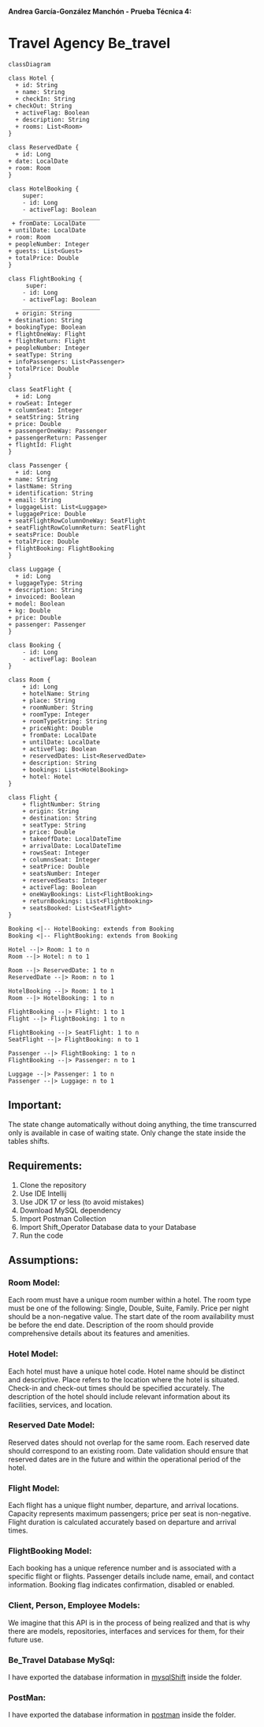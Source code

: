 **Andrea García-González Manchón - Prueba Técnica 4:**

# Travel Agency Be_travel 

``` mermaid
classDiagram

class Hotel {
  + id: String
  + name: String
  + checkIn: String
+ checkOut: String
  + activeFlag: Boolean
  + description: String
  + rooms: List<Room>
}

class ReservedDate {
  + id: Long
+ date: LocalDate
+ room: Room
}

class HotelBooking {
    super: 
    - id: Long
    - activeFlag: Boolean
    ______________________
 + fromDate: LocalDate
+ untilDate: LocalDate
+ room: Room
+ peopleNumber: Integer
+ guests: List<Guest>
+ totalPrice: Double
}

class FlightBooking {
     super: 
    - id: Long
    - activeFlag: Boolean
    ______________________
  + origin: String
+ destination: String
+ bookingType: Boolean
+ flightOneWay: Flight
+ flightReturn: Flight
+ peopleNumber: Integer
+ seatType: String
+ infoPassengers: List<Passenger>
+ totalPrice: Double
}

class SeatFlight {
  + id: Long
+ rowSeat: Integer
+ columnSeat: Integer
+ seatString: String
+ price: Double
+ passengerOneWay: Passenger
+ passengerReturn: Passenger
+ flightId: Flight
}

class Passenger {
  + id: Long
+ name: String
+ lastName: String
+ identification: String
+ email: String
+ luggageList: List<Luggage>
+ luggagePrice: Double
+ seatFlightRowColumnOneWay: SeatFlight
+ seatFlightRowColumnReturn: SeatFlight
+ seatsPrice: Double
+ totalPrice: Double
+ flightBooking: FlightBooking
}

class Luggage {
  + id: Long
+ luggageType: String
+ description: String
+ invoiced: Boolean
+ model: Boolean
+ kg: Double
+ price: Double
+ passenger: Passenger
}

class Booking {
    - id: Long
    - activeFlag: Boolean
}

class Room {
    + id: Long
    + hotelName: String
    + place: String
    + roomNumber: String
    + roomType: Integer
    + roomTypeString: String
    + priceNight: Double
    + fromDate: LocalDate
    + untilDate: LocalDate
    + activeFlag: Boolean
    + reservedDates: List<ReservedDate>
    + description: String
    + bookings: List<HotelBooking>
    + hotel: Hotel
}

class Flight {
    + flightNumber: String
    + origin: String
    + destination: String
    + seatType: String
    + price: Double
    + takeoffDate: LocalDateTime
    + arrivalDate: LocalDateTime
    + rowsSeat: Integer
    + columnsSeat: Integer
    + seatPrice: Double
    + seatsNumber: Integer
    + reservedSeats: Integer
    + activeFlag: Boolean
    + oneWayBookings: List<FlightBooking>
    + returnBookings: List<FlightBooking>
    + seatsBooked: List<SeatFlight>
}

Booking <|-- HotelBooking: extends from Booking
Booking <|-- FlightBooking: extends from Booking

Hotel --|> Room: 1 to n
Room --|> Hotel: n to 1

Room --|> ReservedDate: 1 to n
ReservedDate --|> Room: n to 1

HotelBooking --|> Room: 1 to 1
Room --|> HotelBooking: 1 to n

FlightBooking --|> Flight: 1 to 1
Flight --|> FlightBooking: 1 to n

FlightBooking --|> SeatFlight: 1 to n
SeatFlight --|> FlightBooking: n to 1

Passenger --|> FlightBooking: 1 to n
FlightBooking --|> Passenger: n to 1

Luggage --|> Passenger: 1 to n
Passenger --|> Luggage: n to 1

```

## Important:
The state change automatically without doing anything, the time transcurred only is available in case of waiting state. 
Only change the state inside the tables shifts.

## Requirements:

1. Clone the repository
2. Use IDE Intellij
3. Use JDK 17 or less (to avoid mistakes)
4. Download MySQL dependency
5. Import Postman Collection
7. Import Shift_Operator Database data to your Database
8. Run the code

## Assumptions:

### Room Model:
Each room must have a unique room number within a hotel.
The room type must be one of the following: Single, Double, Suite, Family.
Price per night should be a non-negative value.
The start date of the room availability must be before the end date.
Description of the room should provide comprehensive details about its features and amenities.

### Hotel Model:
Each hotel must have a unique hotel code.
Hotel name should be distinct and descriptive.
Place refers to the location where the hotel is situated.
Check-in and check-out times should be specified accurately.
The description of the hotel should include relevant information about its facilities, services, and location.

### Reserved Date Model:
Reserved dates should not overlap for the same room.
Each reserved date should correspond to an existing room.
Date validation should ensure that reserved dates are in the future and within the operational period of the hotel.

### Flight Model:
Each flight has a unique flight number, departure, and arrival locations.
Capacity represents maximum passengers; price per seat is non-negative.
Flight duration is calculated accurately based on departure and arrival times.

### FlightBooking Model:
Each booking has a unique reference number and is associated with a specific flight or flights.
Passenger details include name, email, and contact information.
Booking flag indicates confirmation, disabled or enabled.

### Client, Person, Employee Models:
We imagine that this API is in the process of being realized and that is why there are models, repositories, interfaces and services for them, for their future use.

### Be_Travel Database MySql:
I have exported the database information in [mysqlShift](https://github.com/Andrea0o0/Andrea0o0-Garcia-Gonzalez-Manchon-Andrea_pruebatec2/tree/main/mysql) inside the folder.

### PostMan:
I have exported the database information in [postman](https://github.com/Andrea0o0/Andrea0o0-Garcia-Gonzalez-Manchon-Andrea_pruebatec2/tree/main/mysql](https://github.com/Andrea0o0/Andrea0o0-Garcia-Gonzalez-Manchon-Andrea_pruebatec4/tree/main/postman)https://github.com/Andrea0o0/Andrea0o0-Garcia-Gonzalez-Manchon-Andrea_pruebatec4/tree/main/postman) inside the folder.
